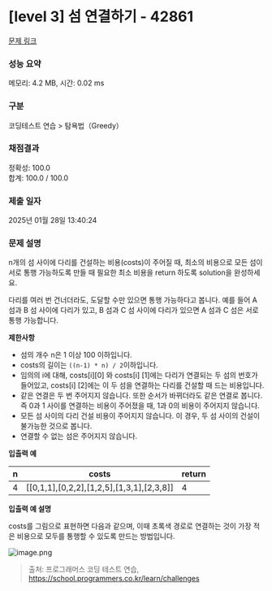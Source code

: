 # [level 3] 섬 연결하기 - 42861 

[문제 링크](https://school.programmers.co.kr/learn/courses/30/lessons/42861) 

### 성능 요약

메모리: 4.2 MB, 시간: 0.02 ms

### 구분

코딩테스트 연습 > 탐욕법（Greedy）

### 채점결과

정확성: 100.0<br/>합계: 100.0 / 100.0

### 제출 일자

2025년 01월 28일 13:40:24

### 문제 설명

<p>n개의 섬 사이에 다리를 건설하는 비용(costs)이 주어질 때, 최소의 비용으로 모든 섬이 서로 통행 가능하도록 만들 때 필요한 최소 비용을 return 하도록 solution을 완성하세요.</p>

<p>다리를 여러 번 건너더라도, 도달할 수만 있으면 통행 가능하다고 봅니다. 예를 들어 A 섬과 B 섬 사이에 다리가 있고, B 섬과 C 섬 사이에 다리가 있으면 A 섬과 C 섬은 서로 통행 가능합니다.</p>

<p><strong>제한사항</strong></p>

<ul>
<li>섬의 개수 n은 1 이상 100 이하입니다.</li>
<li>costs의 길이는 <code>((n-1) * n) / 2</code>이하입니다.</li>
<li>임의의 i에 대해, costs[i][0] 와 costs[i] [1]에는 다리가 연결되는 두 섬의 번호가 들어있고, costs[i] [2]에는 이 두 섬을 연결하는 다리를 건설할 때 드는 비용입니다.</li>
<li>같은 연결은 두 번 주어지지 않습니다. 또한 순서가 바뀌더라도 같은 연결로 봅니다. 즉 0과 1 사이를 연결하는 비용이 주어졌을 때, 1과 0의 비용이 주어지지 않습니다.</li>
<li>모든 섬 사이의 다리 건설 비용이 주어지지 않습니다. 이 경우, 두 섬 사이의 건설이 불가능한 것으로 봅니다.</li>
<li>연결할 수 없는 섬은 주어지지 않습니다.</li>
</ul>

<p><strong>입출력 예</strong></p>
<table class="table">
        <thead><tr>
<th>n</th>
<th>costs</th>
<th>return</th>
</tr>
</thead>
        <tbody><tr>
<td>4</td>
<td>[[0,1,1],[0,2,2],[1,2,5],[1,3,1],[2,3,8]]</td>
<td>4</td>
</tr>
</tbody>
      </table>
<p><strong>입출력 예 설명</strong></p>

<p>costs를 그림으로 표현하면 다음과 같으며, 이때 초록색 경로로 연결하는 것이 가장 적은 비용으로 모두를 통행할 수 있도록 만드는 방법입니다.</p>

<p><img src="https://grepp-programmers.s3.amazonaws.com/files/production/13e2952057/f2746a8c-527c-4451-9a73-42129911fe17.png" title="" alt="image.png"></p>


> 출처: 프로그래머스 코딩 테스트 연습, https://school.programmers.co.kr/learn/challenges